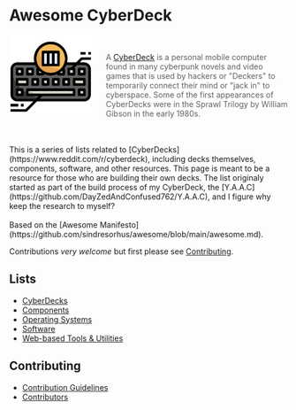 <!-- ======================================== README.md Start ======================================== -->


<!-- ------------------------------ Intro Start ------------------------------ -->

# Awesome CyberDeck

<img src="img/icons/cyberdeck-icon-512px.png" alt="CyberDeck Logo" align="left" style="margin-right: 25px" height=150>

<br>

> A [CyberDeck](https://www.reddit.com/r/cyberdeck) is a personal mobile computer found in many cyberpunk novels and video games that is used by hackers or "Deckers" to temporarily connect their mind or "jack in" to cyberspace.  Some of the first appearances of CyberDecks were in the Sprawl Trilogy by William Gibson in the early 1980s.

<!-- ------------------------------ Intro End ------------------------------ -->


<!-- ------------------------------ Overview Start ------------------------------ -->

<br>

<br />
This is a series of lists related to [CyberDecks](https://www.reddit.com/r/cyberdeck), including decks themselves, components, software, and other resources.  This page is meant to be a resource for those who are building their own decks.  The list originaly started as part of the build process of my CyberDeck, the [Y.A.A.C](https://github.com/DayZedAndConfused762/Y.A.A.C), and I figure why keep the research to myself?
<br>
<br />
Based on the [Awesome Manifesto](https://github.com/sindresorhus/awesome/blob/main/awesome.md).

Contributions *very welcome* but first please see [Contributing](#contributing).

<!-- ------------------------------ Overview End ------------------------------ -->


<!-- ------------------------------ Lists Start ------------------------------ -->

## Lists

 - [CyberDecks](doc/cyberdecks.md)
 - [Components](doc/components.md)
 - [Operating Systems](doc/operating-systems.md)
 - [Software](doc/software.md)
 - [Web-based Tools & Utilities](doc/webtools.md)

<!-- ------------------------------ Lists End ------------------------------ -->


<!-- ------------------------------ Contributing Start ------------------------------ -->

## Contributing

 - [Contribution Guidelines](CONTRIBUTING.md)
 - [Contributors](CONTRIBUTORS.md)

<!-- ------------------------------ Contributing End ------------------------------ -->


<!-- ======================================== README.md Start ======================================== -->
